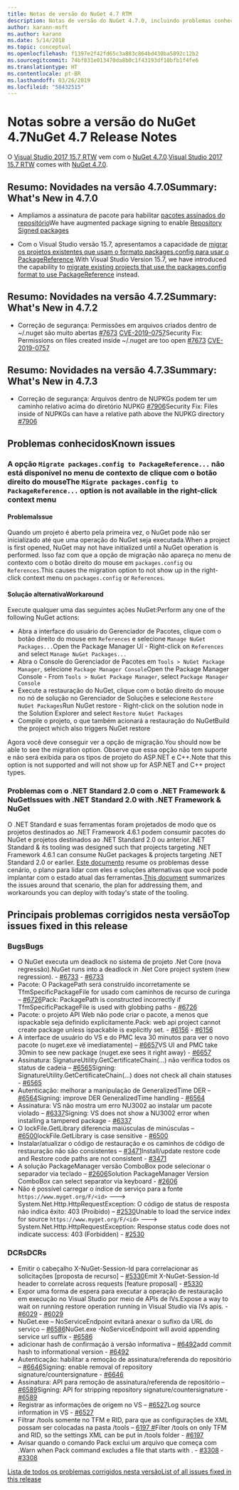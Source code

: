 ```yaml
---
title: Notas de versão do NuGet 4.7 RTM
description: Notas de versão do NuGet 4.7.0, incluindo problemas conhecidos, correções de bugs, funcionalidades adicionadas e DCRs.
author: karann-msft
ms.author: karann
ms.date: 5/14/2018
ms.topic: conceptual
ms.openlocfilehash: f1397e2f42fd65c3a883c864bd430ba5892c12b2
ms.sourcegitcommit: 74bf831e013470da8b0c1f43193df10bfb1f4fe6
ms.translationtype: HT
ms.contentlocale: pt-BR
ms.lasthandoff: 03/26/2019
ms.locfileid: "58432515"
---
```

# <a name="nuget-47-release-notes"></a><span data-ttu-id="98483-103">Notas sobre a versão do NuGet 4.7</span><span class="sxs-lookup"><span data-stu-id="98483-103">NuGet 4.7 Release Notes</span></span>

<span data-ttu-id="98483-104">O [Visual Studio 2017 15.7 RTW](https://www.visualstudio.com/news/releasenotes/vs2017-relnotes) vem com o [NuGet 4.7.0](https://dist.nuget.org/win-x86-commandline/v4.7.0/nuget.exe).</span><span class="sxs-lookup"><span data-stu-id="98483-104">[Visual Studio 2017 15.7 RTW](https://www.visualstudio.com/news/releasenotes/vs2017-relnotes) comes with [NuGet 4.7.0](https://dist.nuget.org/win-x86-commandline/v4.7.0/nuget.exe).</span></span>

## <a name="summary-whats-new-in-470"></a><span data-ttu-id="98483-105">Resumo: Novidades na versão 4.7.0</span><span class="sxs-lookup"><span data-stu-id="98483-105">Summary: What's New in 4.7.0</span></span>

* <span data-ttu-id="98483-106">Ampliamos a assinatura de pacote para habilitar [pacotes assinados do repositório](https://github.com/NuGet/Home/wiki/Repository-Signatures)</span><span class="sxs-lookup"><span data-stu-id="98483-106">We have augmented package signing to enable [Repository Signed packages](https://github.com/NuGet/Home/wiki/Repository-Signatures)</span></span>

* <span data-ttu-id="98483-107">Com o Visual Studio versão 15.7, apresentamos a capacidade de [migrar os projetos existentes que usam o formato packages.config para usar o PackageReference](https://docs.microsoft.com/en-us/nuget/reference/migrate-packages-config-to-package-reference).</span><span class="sxs-lookup"><span data-stu-id="98483-107">With Visual Studio Version 15.7, we have introduced the capability to [migrate existing projects that use the packages.config format to use PackageReference](https://docs.microsoft.com/en-us/nuget/reference/migrate-packages-config-to-package-reference) instead.</span></span>

## <a name="summary-whats-new-in-472"></a><span data-ttu-id="98483-108">Resumo: Novidades na versão 4.7.2</span><span class="sxs-lookup"><span data-stu-id="98483-108">Summary: What's New in 4.7.2</span></span>

* <span data-ttu-id="98483-109">Correção de segurança: Permissões em arquivos criados dentro de ~/.nuget são muito abertas [#7673](https://github.com/NuGet/Home/issues/7673) [CVE-2019-0757](https://portal.msrc.microsoft.com/en-us/security-guidance/advisory/CVE-2019-0757)</span><span class="sxs-lookup"><span data-stu-id="98483-109">Security Fix: Permissions on files created inside ~/.nuget are too open [#7673](https://github.com/NuGet/Home/issues/7673) [CVE-2019-0757](https://portal.msrc.microsoft.com/en-us/security-guidance/advisory/CVE-2019-0757)</span></span>

## <a name="summary-whats-new-in-473"></a><span data-ttu-id="98483-110">Resumo: Novidades na versão 4.7.3</span><span class="sxs-lookup"><span data-stu-id="98483-110">Summary: What's New in 4.7.3</span></span>

* <span data-ttu-id="98483-111">Correção de segurança: Arquivos dentro de NUPKGs podem ter um caminho relativo acima do diretório NUPKG [#7906](https://github.com/NuGet/Home/issues/7906)</span><span class="sxs-lookup"><span data-stu-id="98483-111">Security Fix: Files inside of NUPKGs can have a relative path above the NUPKG directory [#7906](https://github.com/NuGet/Home/issues/7906)</span></span>

## <a name="known-issues"></a><span data-ttu-id="98483-112">Problemas conhecidos</span><span class="sxs-lookup"><span data-stu-id="98483-112">Known issues</span></span>

### <a name="the-migrate-packagesconfig-to-packagereference-option-is-not-available-in-the-right-click-context-menu"></a><span data-ttu-id="98483-113">A opção `Migrate packages.config to PackageReference...` não está disponível no menu de contexto de clique com o botão direito do mouse</span><span class="sxs-lookup"><span data-stu-id="98483-113">The `Migrate packages.config to PackageReference...` option is not available in the right-click context menu</span></span>

#### <a name="issue"></a><span data-ttu-id="98483-114">Problema</span><span class="sxs-lookup"><span data-stu-id="98483-114">Issue</span></span>

<span data-ttu-id="98483-115">Quando um projeto é aberto pela primeira vez, o NuGet pode não ser inicializado até que uma operação do NuGet seja executada.</span><span class="sxs-lookup"><span data-stu-id="98483-115">When a project is first opened, NuGet may not have initialized until a NuGet operation is performed.</span></span> <span data-ttu-id="98483-116">Isso faz com que a opção de migração não apareça no menu de contexto com o botão direito do mouse em `packages.config` ou `References`.</span><span class="sxs-lookup"><span data-stu-id="98483-116">This causes the migration option to not show up in the right-click context menu on `packages.config` or `References`.</span></span>

#### <a name="workaround"></a><span data-ttu-id="98483-117">Solução alternativa</span><span class="sxs-lookup"><span data-stu-id="98483-117">Workaround</span></span>

<span data-ttu-id="98483-118">Execute qualquer uma das seguintes ações NuGet:</span><span class="sxs-lookup"><span data-stu-id="98483-118">Perform any one of the following NuGet actions:</span></span>
* <span data-ttu-id="98483-119">Abra a interface do usuário do Gerenciador de Pacotes, clique com o botão direito do mouse em `References` e selecione `Manage NuGet Packages...`</span><span class="sxs-lookup"><span data-stu-id="98483-119">Open the Package Manager UI - Right-click on `References` and select `Manage NuGet Packages...`</span></span>
* <span data-ttu-id="98483-120">Abra o Console do Gerenciador de Pacotes em `Tools > NuGet Package Manager`, selecione `Package Manager Console`</span><span class="sxs-lookup"><span data-stu-id="98483-120">Open the Package Manager Console - From `Tools > NuGet Package Manager`, select `Package Manager Console`</span></span>
* <span data-ttu-id="98483-121">Execute a restauração do NuGet, clique com o botão direito do mouse no nó de solução no Gerenciador de Soluções e selecione `Restore NuGet Packages`</span><span class="sxs-lookup"><span data-stu-id="98483-121">Run NuGet restore - Right-click on the solution node in the Solution Explorer and select `Restore NuGet Packages`</span></span>
* <span data-ttu-id="98483-122">Compile o projeto, o que também acionará a restauração do NuGet</span><span class="sxs-lookup"><span data-stu-id="98483-122">Build the project which also triggers NuGet restore</span></span>

<span data-ttu-id="98483-123">Agora você deve conseguir ver a opção de migração.</span><span class="sxs-lookup"><span data-stu-id="98483-123">You should now be able to see the migration option.</span></span> <span data-ttu-id="98483-124">Observe que essa opção não tem suporte e não será exibida para os tipos de projeto do ASP.NET e C++.</span><span class="sxs-lookup"><span data-stu-id="98483-124">Note that this option is not supported and will not show up for ASP.NET and C++ project types.</span></span>

### <a name="issues-with-net-standard-20-with-net-framework--nuget"></a><span data-ttu-id="98483-125">Problemas com o .NET Standard 2.0 com o .NET Framework & NuGet</span><span class="sxs-lookup"><span data-stu-id="98483-125">Issues with .NET Standard 2.0 with .NET Framework & NuGet</span></span>

<span data-ttu-id="98483-126">O .NET Standard e suas ferramentas foram projetados de modo que os projetos destinados ao .NET Framework 4.6.1 podem consumir pacotes do NuGet e projetos destinados ao .NET Standard 2.0 ou anterior.</span><span class="sxs-lookup"><span data-stu-id="98483-126">.NET Standard & its tooling was designed such that projects targeting .NET Framework 4.6.1 can consume NuGet packages & projects targeting .NET Standard 2.0 or earlier.</span></span> <span data-ttu-id="98483-127">[Este documento](https://github.com/dotnet/standard/issues/481) resume os problemas desse cenário, o plano para lidar com eles e soluções alternativas que você pode implantar com o estado atual das ferramentas.</span><span class="sxs-lookup"><span data-stu-id="98483-127">[This document](https://github.com/dotnet/standard/issues/481) summarizes the issues around that scenario, the plan for addressing them, and workarounds you can deploy with today's state of the tooling.</span></span>

## <a name="top-issues-fixed-in-this-release"></a><span data-ttu-id="98483-128">Principais problemas corrigidos nesta versão</span><span class="sxs-lookup"><span data-stu-id="98483-128">Top issues fixed in this release</span></span>

### <a name="bugs"></a><span data-ttu-id="98483-129">Bugs</span><span class="sxs-lookup"><span data-stu-id="98483-129">Bugs</span></span>

* <span data-ttu-id="98483-130">O NuGet executa um deadlock no sistema de projeto .Net Core (nova regressão).</span><span class="sxs-lookup"><span data-stu-id="98483-130">NuGet runs into a deadlock in .Net Core project system (new regression).</span></span><span data-ttu-id="98483-131"> - [#6733](https://github.com/NuGet/Home/issues/6733)</span><span class="sxs-lookup"><span data-stu-id="98483-131"> - [#6733](https://github.com/NuGet/Home/issues/6733)</span></span>
* <span data-ttu-id="98483-132">Pacote: O PackagePath será construído incorretamente se TfmSpecificPackageFile for usado com caminhos de recurso de curinga – [#6726](https://github.com/NuGet/Home/issues/6726)</span><span class="sxs-lookup"><span data-stu-id="98483-132">Pack: PackagePath is constructed incorrectly if TfmSpecificPackageFile is used with globbing paths - [#6726](https://github.com/NuGet/Home/issues/6726)</span></span>
* <span data-ttu-id="98483-133">Pacote: o projeto API Web não pode criar o pacote, a menos que ispackable seja definido explicitamente.</span><span class="sxs-lookup"><span data-stu-id="98483-133">Pack: web api project cannot create package unless ispackable is explicitly set.</span></span><span data-ttu-id="98483-134"> - [#6156](https://github.com/NuGet/Home/issues/6156)</span><span class="sxs-lookup"><span data-stu-id="98483-134"> - [#6156](https://github.com/NuGet/Home/issues/6156)</span></span>
* <span data-ttu-id="98483-135">A interface de usuário do VS e do PMC leva 30 minutos para ver o novo pacote (o nuget.exe vê imediatamente) – [#6657](https://github.com/NuGet/Home/issues/6657)</span><span class="sxs-lookup"><span data-stu-id="98483-135">VS UI and PMC take 30min to see new package (nuget.exe sees it right away) - [#6657](https://github.com/NuGet/Home/issues/6657)</span></span>
* <span data-ttu-id="98483-136">Assinatura:  SignatureUtility.GetCertificateChain(...) não verifica todos os status de cadeia – [#6565](https://github.com/NuGet/Home/issues/6565)</span><span class="sxs-lookup"><span data-stu-id="98483-136">Signing:  SignatureUtility.GetCertificateChain(...) does not check all chain statuses - [#6565](https://github.com/NuGet/Home/issues/6565)</span></span>
* <span data-ttu-id="98483-137">Autenticação: melhorar a manipulação de GeneralizedTime DER – [#6564](https://github.com/NuGet/Home/issues/6564)</span><span class="sxs-lookup"><span data-stu-id="98483-137">Signing:  improve DER GeneralizedTime handling - [#6564](https://github.com/NuGet/Home/issues/6564)</span></span>
* <span data-ttu-id="98483-138">Assinatura: VS não mostra um erro NU3002 ao instalar um pacote violado – [#6337](https://github.com/NuGet/Home/issues/6337)</span><span class="sxs-lookup"><span data-stu-id="98483-138">Signing: VS does not show a NU3002 error when installing a tampered package - [#6337](https://github.com/NuGet/Home/issues/6337)</span></span>
* <span data-ttu-id="98483-139">O lockFile.GetLibrary diferencia maiúsculas de minúsculas – [#6500](https://github.com/NuGet/Home/issues/6500)</span><span class="sxs-lookup"><span data-stu-id="98483-139">lockFile.GetLibrary is case sensitive - [#6500](https://github.com/NuGet/Home/issues/6500)</span></span>
* <span data-ttu-id="98483-140">Instalar/atualizar o código de restauração e os caminhos de código de restauração não são consistentes – [#3471](https://github.com/NuGet/Home/issues/3471)</span><span class="sxs-lookup"><span data-stu-id="98483-140">Install/update restore code and Restore code paths are not consistent - [#3471](https://github.com/NuGet/Home/issues/3471)</span></span>
* <span data-ttu-id="98483-141">A solução PackageManager versão ComboBox pode selecionar o separador via teclado – [#2606](https://github.com/NuGet/Home/issues/2606)</span><span class="sxs-lookup"><span data-stu-id="98483-141">Solution PackageManager Version ComboBox can select separator via keyboard - [#2606](https://github.com/NuGet/Home/issues/2606)</span></span>
* <span data-ttu-id="98483-142">Não é possível carregar o índice de serviço para a fonte `https://www.myget.org/F/<id>` ---> System.Net.Http.HttpRequestException: O código de status de resposta não indica êxito: 403 (Proibido) – [#2530](https://github.com/NuGet/Home/issues/2530)</span><span class="sxs-lookup"><span data-stu-id="98483-142">Unable to load the service index for source `https://www.myget.org/F/<id>` ---> System.Net.Http.HttpRequestException: Response status code does not indicate success: 403 (Forbidden) - [#2530](https://github.com/NuGet/Home/issues/2530)</span></span>

### <a name="dcrs"></a><span data-ttu-id="98483-143">DCRs</span><span class="sxs-lookup"><span data-stu-id="98483-143">DCRs</span></span>

* <span data-ttu-id="98483-144">Emitir o cabeçalho X-NuGet-Session-Id para correlacionar as solicitações [proposta de recurso] – [#5330](https://github.com/NuGet/Home/issues/5330)</span><span class="sxs-lookup"><span data-stu-id="98483-144">Emit X-NuGet-Session-Id header to correlate across requests [feature proposal] - [#5330](https://github.com/NuGet/Home/issues/5330)</span></span>
* <span data-ttu-id="98483-145">Expor uma forma de espera para executar a operação de restauração em execução no Visual Studio por meio de APIs de IVs.</span><span class="sxs-lookup"><span data-stu-id="98483-145">Expose a way to wait on running restore operation running in Visual Studio via IVs apis.</span></span><span data-ttu-id="98483-146"> - [#6029](https://github.com/NuGet/Home/issues/6029)</span><span class="sxs-lookup"><span data-stu-id="98483-146"> - [#6029](https://github.com/NuGet/Home/issues/6029)</span></span>
* <span data-ttu-id="98483-147">NuGet.exe – NoServiceEndpoint evitará anexar o sufixo da URL do serviço – [#6586](https://github.com/NuGet/Home/issues/6586)</span><span class="sxs-lookup"><span data-stu-id="98483-147">NuGet.exe -NoServiceEndpoint will avoid appending service url suffix - [#6586](https://github.com/NuGet/Home/issues/6586)</span></span>
* <span data-ttu-id="98483-148">adicionar hash de confirmação à versão informativa – [#6492](https://github.com/NuGet/Home/issues/6492)</span><span class="sxs-lookup"><span data-stu-id="98483-148">add commit hash to informational version - [#6492](https://github.com/NuGet/Home/issues/6492)</span></span>
* <span data-ttu-id="98483-149">Autenticação: habilitar a remoção de assinatura/referenda do repositório – [#6646](https://github.com/NuGet/Home/issues/6646)</span><span class="sxs-lookup"><span data-stu-id="98483-149">Signing:  enable removal of repository signature/countersignature - [#6646](https://github.com/NuGet/Home/issues/6646)</span></span>
* <span data-ttu-id="98483-150">Assinatura:  API para remoção de assinatura/referenda de repositório – [#6589](https://github.com/NuGet/Home/issues/6589)</span><span class="sxs-lookup"><span data-stu-id="98483-150">Signing:  API for stripping repository signature/countersignature - [#6589](https://github.com/NuGet/Home/issues/6589)</span></span>
* <span data-ttu-id="98483-151">Registrar as informações de origem no VS – [#6527](https://github.com/NuGet/Home/issues/6527)</span><span class="sxs-lookup"><span data-stu-id="98483-151">Log source information in VS - [#6527](https://github.com/NuGet/Home/issues/6527)</span></span>
* <span data-ttu-id="98483-152">Filtrar /tools somente no TFM e RID, para que as configurações de XML possam ser colocadas na pasta /tools – [6197 #](https://github.com/NuGet/Home/issues/6197)</span><span class="sxs-lookup"><span data-stu-id="98483-152">Filter /tools on only TFM and RID, so the settings XML can be put in /tools folder - [#6197](https://github.com/NuGet/Home/issues/6197)</span></span>
* <span data-ttu-id="98483-153">Avisar quando o comando Pack exclui um arquivo que começa com .</span><span class="sxs-lookup"><span data-stu-id="98483-153">Warn when Pack command excludes a file that starts with .</span></span><span data-ttu-id="98483-154">  - [#3308](https://github.com/NuGet/Home/issues/3308)</span><span class="sxs-lookup"><span data-stu-id="98483-154">  - [#3308](https://github.com/NuGet/Home/issues/3308)</span></span>

[<span data-ttu-id="98483-155">Lista de todos os problemas corrigidos nesta versão</span><span class="sxs-lookup"><span data-stu-id="98483-155">List of all issues fixed in this release</span></span>](https://github.com/NuGet/Home/issues?q=is%3Aissue+is%3Aclosed+milestone%3A%224.7")
